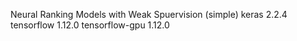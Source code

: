 Neural Ranking Models with Weak  Spuervision (simple)
keras 2.2.4
tensorflow 1.12.0
tensorflow-gpu 1.12.0
